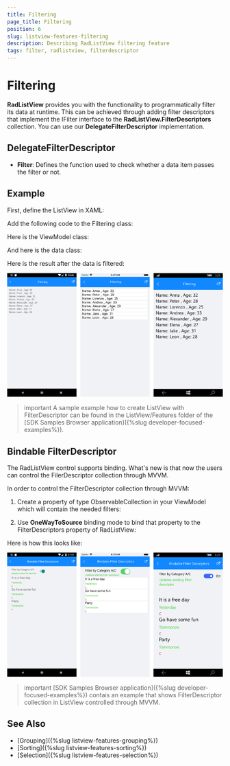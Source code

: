 ```yaml
---
title: Filtering
page_title: Filtering
position: 6
slug: listview-features-filtering
description: Describing RadListView filtering feature
tags: filter, radlistview, filterdescriptor
---
```


# Filtering

**RadListView** provides you with the functionality to programmatically filter its data at runtime. This can be achieved through adding filter descriptors that implement the IFilter interface to the **RadListView.FilterDescriptors** collection. You can use our **DelegateFilterDescriptor** implementation.

## DelegateFilterDescriptor 

- **Filter**: Defines the function used to check whether a data item passes the filter or not.

## Example

First, define the ListView in XAML:

<snippet id='listview-features-filtering-xaml'/>

Add the following code to the Filtering class:

<snippet id='listview-features-filtering-agefilter'/>

Here is the ViewModel class:

<snippet id='listview-features-filtering-viewmodel'/>
    
And here is the data class:

<snippet id='listview-features-filtering-data-class'/>	

Here is the result after the data is filtered:

![Filtering](images/listview-features-filtering.png "Filtering")

>important A sample example how to create ListView with FilterDescriptor can be found in the ListView/Features folder of the [SDK Samples Browser application]({%slug developer-focused-examples%}).

## Bindable FilterDescriptor

The RadListView control supports binding. What's new is that now the users can control the FilerDescriptor collection through MVVM.

In order to control the FilterDescriptor collection through MVVM: 

1. Create a property of type ObservableCollection<FilterDescriptorBase> in your ViewModel which will contain the needed filters:
    
<snippet id='listview-features-bindable-filterdescriptor-viewmodel' /> 
    
2. Use **OneWayToSource** binding mode to bind that property to the FilterDescriptors property of RadListView:

<snippet id='listview-features-bindable-filterdescriptor-xaml' />

Here is how this looks like:

![FilterDescriptorsMVVM](images/listview-features-bindable-filter.png)

>important [SDK Samples Browser application]({%slug developer-focused-examples%}) contais an example that shows FilterDescriptor collection in ListView controlled through MVVM. 

## See Also

- [Grouping]({%slug listview-features-grouping%})
- [Sorting]({%slug listview-features-sorting%})
- [Selection]({%slug listview-features-selection%})
